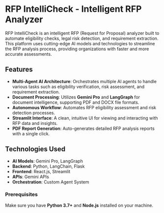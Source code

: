 # RFP IntelliCheck - Intelligent RFP Analyzer

RFP IntelliCheck is an intelligent RFP (Request for Proposal) analyzer built to automate eligibility checks, legal risk detection, and requirement extraction. This platform uses cutting-edge AI models and technologies to streamline the RFP analysis process, providing organizations with faster and more accurate assessments.

## Features

- **Multi-Agent AI Architecture**: Orchestrates multiple AI agents to handle various tasks such as eligibility verification, risk assessment, and requirement extraction.
- **Document Processing**: Utilizes **Gemini Pro** and **LangGraph** for document intelligence, supporting PDF and DOCX file formats.
- **Autonomous Workflow**: Automates RFP eligibility assessment and risk detection processes.
- **Streamlit Interface**: A clean, intuitive UI for viewing and interacting with RFP data and insights.
- **PDF Report Generation**: Auto-generates detailed RFP analysis reports with a single click.
  
## Technologies Used

- **AI Models**: Gemini Pro, LangGraph
- **Backend**: Python, LangChain, Flask
- **Frontend**: React.js, Streamlit
- **APIs**: Gemini APIs
- **Orchestration**: Custom Agent System

### Prerequisites

Make sure you have **Python 3.7+** and **Node.js** installed on your machine.
